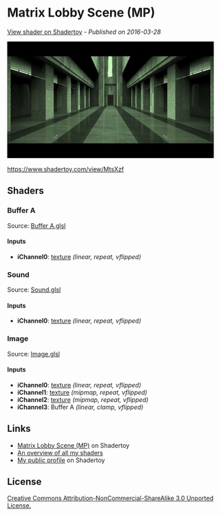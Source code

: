 ﻿# Matrix Lobby Scene (MP)
[View shader on Shadertoy](https://www.shadertoy.com/view/MstSD8) - _Published on 2016-03-28_ 

![thumbnail](./thumbnail.jpg)


https://www.shadertoy.com/view/MtsXzf


## Shaders

### Buffer A

Source: [Buffer A.glsl](./Buffer&#32;A.glsl)

#### Inputs

 * **iChannel0**: [texture](https://shadertoy.com/media/a/f735bee5b64ef98879dc618b016ecf7939a5756040c2cde21ccb15e69a6e1cfb.png) _(linear, repeat, vflipped)_

### Sound

Source: [Sound.glsl](./Sound.glsl)

#### Inputs

 * **iChannel0**: [texture](https://shadertoy.com/media/a/f735bee5b64ef98879dc618b016ecf7939a5756040c2cde21ccb15e69a6e1cfb.png) _(linear, repeat, vflipped)_

### Image

Source: [Image.glsl](./Image.glsl)

#### Inputs

 * **iChannel0**: [texture](https://shadertoy.com/media/a/f735bee5b64ef98879dc618b016ecf7939a5756040c2cde21ccb15e69a6e1cfb.png) _(linear, repeat, vflipped)_
 * **iChannel1**: [texture](https://shadertoy.com/media/a/fb918796edc3d2221218db0811e240e72e340350008338b0c07a52bd353666a6.jpg) _(mipmap, repeat, vflipped)_
 * **iChannel2**: [texture](https://shadertoy.com/media/a/92d7758c402f0927011ca8d0a7e40251439fba3a1dac26f5b8b62026323501aa.jpg) _(mipmap, repeat, vflipped)_
 * **iChannel3**: Buffer A _(linear, clamp, vflipped)_

## Links
* [Matrix Lobby Scene (MP)](https://www.shadertoy.com/view/MstSD8) on Shadertoy
* [An overview of all my shaders](https://reindernijhoff.net/shadertoy/)
* [My public profile](https://www.shadertoy.com/user/reinder) on Shadertoy

## License

[Creative Commons Attribution-NonCommercial-ShareAlike 3.0 Unported License.](https://creativecommons.org/licenses/by-nc-sa/3.0/)
